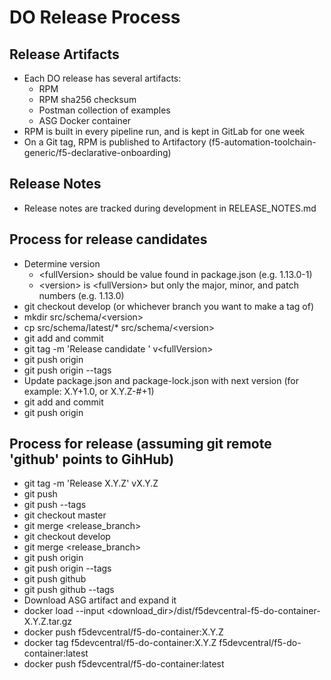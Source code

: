 # DO Release Process

## Release Artifacts
* Each DO release has several artifacts:
  * RPM
  * RPM sha256 checksum
  * Postman collection of examples
  * ASG Docker container
* RPM is built in every pipeline run, and is kept in GitLab for one week
* On a Git tag, RPM is published to Artifactory (f5-automation-toolchain-generic/f5-declarative-onboarding)

## Release Notes
* Release notes are tracked during development in RELEASE_NOTES.md

## Process for release candidates
* Determine version
  * \<fullVersion\> should be value found in package.json (e.g. 1.13.0-1)
  * \<version\> is \<fullVersion\> but only the major, minor, and patch numbers (e.g. 1.13.0)
* git checkout develop (or whichever branch you want to make a tag of)
* mkdir src/schema/\<version\>
* cp src/schema/latest/* src/schema/\<version\>
* git add and commit
* git tag -m 'Release candidate <fullVersion>' v\<fullVersion\>
* git push origin
* git push origin --tags
* Update package.json and package-lock.json with next version (for example: X.Y+1.0, or X.Y.Z-#+1)
* git add and commit
* git push origin

## Process for release (assuming git remote 'github' points to GihHub)
* git tag -m 'Release X.Y.Z' vX.Y.Z
* git push
* git push --tags
* git checkout master
* git merge <release_branch>
* git checkout develop
* git merge <release_branch>
* git push origin
* git push origin --tags
* git push github
* git push github --tags
* Download ASG artifact and expand it
* docker load --input <download_dir>/dist/f5devcentral-f5-do-container-X.Y.Z.tar.gz
* docker push f5devcentral/f5-do-container:X.Y.Z
* docker tag f5devcentral/f5-do-container:X.Y.Z f5devcentral/f5-do-container:latest
* docker push f5devcentral/f5-do-container:latest
